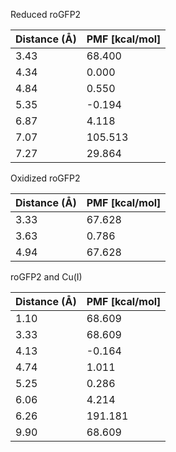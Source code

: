 Reduced roGFP2

| Distance (Å) | PMF [kcal/mol] |
|-----------|-----------|
| 3.43 | 68.400 |
| 4.34 | 0.000 |
| 4.84 | 0.550 |
| 5.35 | -0.194 |
| 6.87 | 4.118 |
| 7.07 | 105.513 |
| 7.27 | 29.864 |

Oxidized roGFP2

| Distance (Å) | PMF [kcal/mol] |
|-----------|-----------|
| 3.33 | 67.628 |
| 3.63 | 0.786 |
| 4.94 | 67.628 |

roGFP2 and Cu(I)

| Distance (Å) | PMF [kcal/mol] |
|-----------|-----------|
| 1.10 | 68.609 |
| 3.33 | 68.609 |
| 4.13 | -0.164 |
| 4.74 | 1.011 |
| 5.25 | 0.286 |
| 6.06 | 4.214 |
| 6.26 | 191.181 |
| 9.90 | 68.609 |
